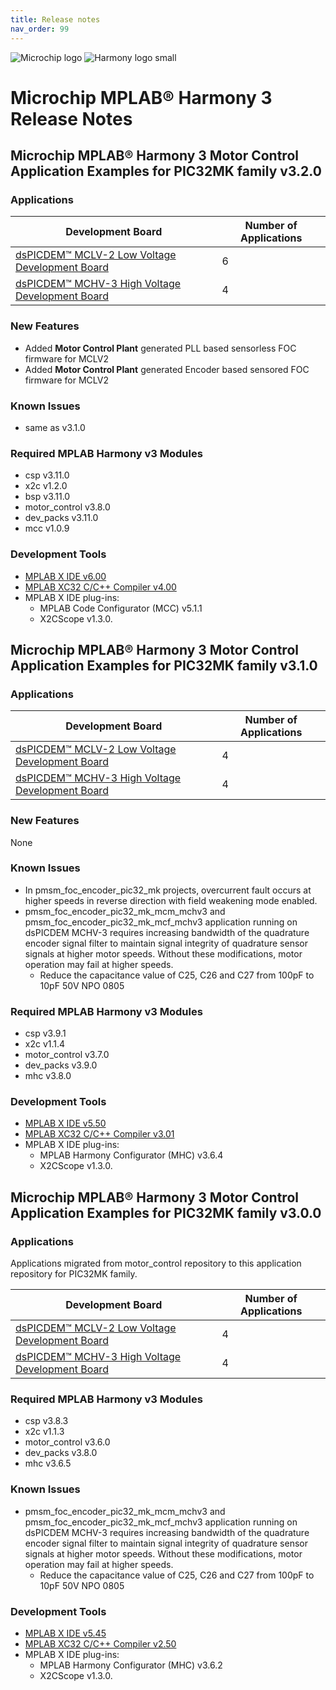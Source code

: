 ```yaml
---
title: Release notes
nav_order: 99
---
```


![Microchip logo](https://raw.githubusercontent.com/wiki/Microchip-MPLAB-Harmony/Microchip-MPLAB-Harmony.github.io/images/microchip_logo.png)
![Harmony logo small](https://raw.githubusercontent.com/wiki/Microchip-MPLAB-Harmony/Microchip-MPLAB-Harmony.github.io/images/microchip_mplab_harmony_logo_small.png)

# Microchip MPLAB® Harmony 3 Release Notes
## Microchip MPLAB® Harmony 3 Motor Control Application Examples for PIC32MK family v3.2.0


### Applications

| Development Board | Number of Applications | 
| --- | --- | 
|[dsPICDEM™ MCLV-2 Low Voltage Development Board](https://www.microchip.com/DevelopmentTools/ProductDetails/DM330021-2) | 6 |
| [dsPICDEM™ MCHV-3 High Voltage Development Board](https://www.microchip.com/developmenttools/ProductDetails/dm330023-3) | 4 |

### New Features
* Added **Motor Control Plant** generated PLL based sensorless FOC firmware for MCLV2
* Added **Motor Control Plant** generated Encoder based sensored FOC firmware for MCLV2

### Known Issues

* same as v3.1.0

### Required MPLAB Harmony v3 Modules
* csp v3.11.0
* x2c v1.2.0
* bsp v3.11.0
* motor_control v3.8.0
* dev_packs v3.11.0
* mcc v1.0.9

### Development Tools

* [MPLAB X IDE v6.00](https://www.microchip.com/mplab/mplab-x-ide)
* [MPLAB XC32 C/C++ Compiler v4.00](https://www.microchip.com/mplab/compilers)
* MPLAB X IDE plug-ins:
  * MPLAB Code Configurator (MCC) v5.1.1
  * X2CScope v1.3.0.
  
  
## Microchip MPLAB® Harmony 3 Motor Control Application Examples for PIC32MK family v3.1.0


### Applications

| Development Board | Number of Applications | 
| --- | --- | 
|[dsPICDEM™ MCLV-2 Low Voltage Development Board](https://www.microchip.com/DevelopmentTools/ProductDetails/DM330021-2) | 4 |
| [dsPICDEM™ MCHV-3 High Voltage Development Board](https://www.microchip.com/developmenttools/ProductDetails/dm330023-3) | 4 |

### New Features
None

### Known Issues

* In pmsm_foc_encoder_pic32_mk projects, overcurrent fault occurs at higher speeds in reverse direction with field weakening mode enabled.
* pmsm_foc_encoder_pic32_mk_mcm_mchv3 and pmsm_foc_encoder_pic32_mk_mcf_mchv3 application running on dsPICDEM MCHV-3 requires increasing bandwidth of the quadrature encoder signal filter to maintain signal integrity of quadrature sensor signals at higher motor speeds. Without these modifications, motor operation may fail at higher speeds.
  * Reduce the capacitance value of C25, C26 and C27 from 100pF to 10pF 50V NPO 0805

### Required MPLAB Harmony v3 Modules
* csp v3.9.1
* x2c v1.1.4
* motor_control v3.7.0
* dev_packs v3.9.0
* mhc v3.8.0

### Development Tools

* [MPLAB X IDE v5.50](https://www.microchip.com/mplab/mplab-x-ide)
* [MPLAB XC32 C/C++ Compiler v3.01](https://www.microchip.com/mplab/compilers)
* MPLAB X IDE plug-ins:
  * MPLAB Harmony Configurator (MHC) v3.6.4
  * X2CScope v1.3.0.


## Microchip MPLAB® Harmony 3 Motor Control Application Examples for PIC32MK family v3.0.0


### Applications

Applications migrated from motor_control repository to this application repository for PIC32MK family. 

| Development Board | Number of Applications | 
| --- | --- | 
|[dsPICDEM™ MCLV-2 Low Voltage Development Board](https://www.microchip.com/DevelopmentTools/ProductDetails/DM330021-2) | 4 |
| [dsPICDEM™ MCHV-3 High Voltage Development Board](https://www.microchip.com/developmenttools/ProductDetails/dm330023-3) | 4 |

### Required MPLAB Harmony v3 Modules
* csp v3.8.3
* x2c v1.1.3
* motor_control v3.6.0
* dev_packs v3.8.0
* mhc v3.6.5

### Known Issues

* pmsm_foc_encoder_pic32_mk_mcm_mchv3 and pmsm_foc_encoder_pic32_mk_mcf_mchv3 application running on dsPICDEM MCHV-3 requires increasing bandwidth of the quadrature encoder signal filter to maintain signal integrity of quadrature sensor signals at higher motor speeds. Without these modifications, motor operation may fail at higher speeds.
  * Reduce the capacitance value of C25, C26 and C27 from 100pF to 10pF 50V NPO 0805


### Development Tools

* [MPLAB X IDE v5.45](https://www.microchip.com/mplab/mplab-x-ide)
* [MPLAB XC32 C/C++ Compiler v2.50](https://www.microchip.com/mplab/compilers)
* MPLAB X IDE plug-ins:
  * MPLAB Harmony Configurator (MHC) v3.6.2
  * X2CScope v1.3.0.
